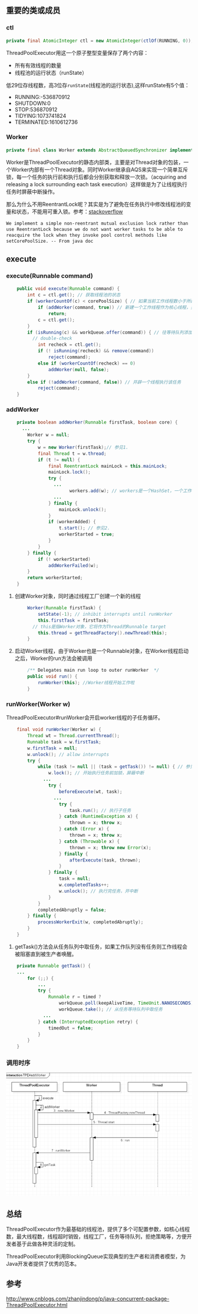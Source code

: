 ## 重要的类或成员

### ctl

```java
private final AtomicInteger ctl = new AtomicInteger(ctlOf(RUNNING, 0));
```

ThreadPoolExecutor用这一个原子整型变量保存了两个内容：

- 所有有效线程的数量
- 线程池的运行状态（runState）

低29位存线程数，高3位存`runState`(线程池的运行状态),这样runState有5个值：

- RUNNING:-536870912
- SHUTDOWN:0
- STOP:536870912
- TIDYING:1073741824
- TERMINATED:1610612736

### Worker

```java
private final class Worker extends AbstractQueuedSynchronizer implements Runnable
```

Worker是ThreadPoolExecutor的静态内部类，主要是对Thread对象的包装，一个Worker内部有一个Thread对象。同时Worker继承自AQS来实现一个简单互斥锁，每一个任务的执行前和执行后都会分别获取和释放一次锁。（acquiring and releasing a lock surrounding each task execution）这样做是为了让线程执行任务时屏蔽中断操作。

那么为什么不用ReentrantLock呢？其实是为了避免在任务执行中修改线程池的变量和状态，不能用可重入锁。参考：[stackoverflow](https://stackoverflow.com/questions/42189195/why-threadpoolexecutorworker-extends-abstractqueuedsynchronizer)

```
We implement a simple non-reentrant mutual exclusion lock rather than use ReentrantLock because we do not want worker tasks to be able to reacquire the lock when they invoke pool control methods like setCorePoolSize. -- From java doc
```





## execute

###  execute(Runnable command)

```java
    public void execute(Runnable command) {
        int c = ctl.get(); // 获取线程池的状态
        if (workerCountOf(c) < corePoolSize) { // 如果当前工作线程数小于所配置的核心线程数
            if (addWorker(command, true)) // 新建一个工作线程作为核心线程，并把该任务交给它执行
                return;
            c = ctl.get();
        }
        if (isRunning(c) && workQueue.offer(command)) { // 往等待队列添加任务
          // double-check
            int recheck = ctl.get();
            if (! isRunning(recheck) && remove(command))
                reject(command);
            else if (workerCountOf(recheck) == 0)
                addWorker(null, false);
        }
        else if (!addWorker(command, false)) // 开辟一个线程执行该任务
            reject(command);
    }
```

### addWorker

```java
    private boolean addWorker(Runnable firstTask, boolean core) {
      ...
        Worker w = null;
        try {
            w = new Worker(firstTask);// 参见1.
            final Thread t = w.thread;
            if (t != null) {
                final ReentrantLock mainLock = this.mainLock;
                mainLock.lock();
                try {
                  ...
                        workers.add(w); // workers是一个HashSet，一个工作线程的集合
                  ...
                } finally {
                    mainLock.unlock();
                }
                if (workerAdded) {
                    t.start(); // 参见2.
                    workerStarted = true;
                }
            }
        } finally {
            if (! workerStarted)
                addWorkerFailed(w);
        }
        return workerStarted;
    }
```

1.  创建Worker对象，同时通过线程工厂创建一个新的线程

```java
        Worker(Runnable firstTask) {
            setState(-1); // inhibit interrupts until runWorker
            this.firstTask = firstTask;
          // this是指Worker对象，它将作为Thread的Runnable target
            this.thread = getThreadFactory().newThread(this); 
        }
```



2.  启动Worker线程，由于Worker也是一个Runnable对象，在Worker线程启动之后，Worker的run方法会被调用

```java
        /** Delegates main run loop to outer runWorker  */
        public void run() {
            runWorker(this); //Worker线程开始工作啦
        }
```



### runWorker(Worker w)

ThreadPoolExecutor#runWorker会开启worker线程的子任务循环。

```java
    final void runWorker(Worker w) {
        Thread wt = Thread.currentThread();
        Runnable task = w.firstTask;
        w.firstTask = null;
        w.unlock(); // allow interrupts
        try {
            while (task != null || (task = getTask()) != null) { // 参见1.
                w.lock(); // 开始执行任务前加锁，屏蔽中断
              ...
                try {
                    beforeExecute(wt, task);
                  ...
                    try {
                        task.run(); // 执行子任务
                    } catch (RuntimeException x) {
                        thrown = x; throw x;
                    } catch (Error x) {
                        thrown = x; throw x;
                    } catch (Throwable x) {
                        thrown = x; throw new Error(x);
                    } finally {
                        afterExecute(task, thrown);
                    }
                } finally {
                    task = null;
                    w.completedTasks++;
                    w.unlock(); // 执行完任务，开中断
                }
            }
            completedAbruptly = false;
        } finally {
            processWorkerExit(w, completedAbruptly);
        }
    }
```

1. getTask()方法会从任务队列中取任务，如果工作队列没有任务则工作线程会被阻塞直到被生产者唤醒。

```java
    private Runnable getTask() {
    ...
        for (;;) {
          	...
            try {
                Runnable r = timed ?
                    workQueue.poll(keepAliveTime, TimeUnit.NANOSECONDS) :
                    workQueue.take(); // 从任务等待队列中取任务
              ...
            } catch (InterruptedException retry) {
                timedOut = false;
            }
        }
    }
```

### 调用时序

![TPE#addWorker](TPE.addWorker.png)

## 总结

ThreadPoolExecutor作为最基础的线程池，提供了多个可配置参数，如核心线程数，最大线程数，线程超时销毁，线程工厂，任务等待队列，拒绝策略等，方便开发者基于此做各种灵活的定制。

ThreadPoolExecutor利用BlockingQueue实现典型的生产者和消费者模型，为Java开发者提供了优秀的范本。



## 参考

http://www.cnblogs.com/zhanjindong/p/java-concurrent-package-ThreadPoolExecutor.html